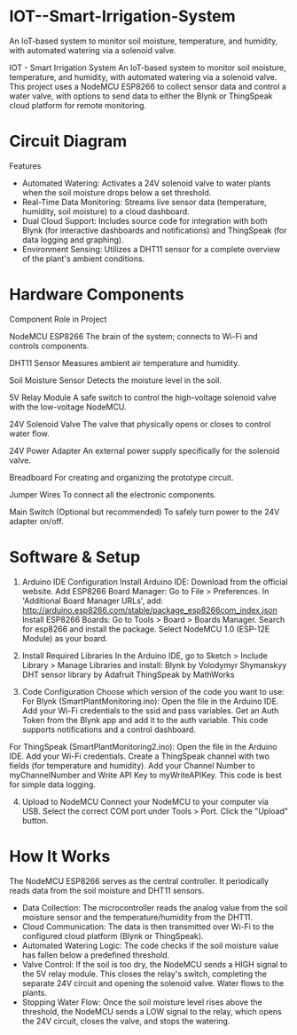# IOT--Smart-Irrigation-System
An IoT-based system to monitor soil moisture, temperature, and humidity, with automated watering via a solenoid valve.

IOT - Smart Irrigation System
An IoT-based system to monitor soil moisture, temperature, and humidity, with automated watering via a solenoid valve. This project uses a NodeMCU ESP8266 to collect sensor data and control a water valve, with options to send data to either the Blynk or ThingSpeak cloud platform for remote monitoring.

# Circuit Diagram
Features
- Automated Watering: Activates a 24V solenoid valve to water plants when the soil moisture drops below a set threshold.
- Real-Time Data Monitoring: Streams live sensor data (temperature, humidity, soil moisture) to a cloud dashboard.
- Dual Cloud Support: Includes source code for integration with both Blynk (for interactive dashboards and notifications) and ThingSpeak (for data logging and graphing).
- Environment Sensing: Utilizes a DHT11 sensor for a complete overview of the plant's ambient conditions.

# Hardware Components
Component                        Role in Project

NodeMCU ESP8266                  The brain of the system; connects to Wi-Fi and controls components.

DHT11 Sensor                     Measures ambient air temperature and humidity.

Soil Moisture Sensor             Detects the moisture level in the soil.

5V Relay Module                  A safe switch to control the high-voltage solenoid valve with the low-voltage NodeMCU.

24V Solenoid Valve               The valve that physically opens or closes to control water flow.

24V Power Adapter                An external power supply specifically for the solenoid valve.

Breadboard                       For creating and organizing the prototype circuit.

Jumper Wires                     To connect all the electronic components.

Main Switch                      (Optional but recommended) To safely turn power to the 24V adapter on/off.

# Software & Setup

1. Arduino IDE Configuration
Install Arduino IDE: Download from the official website.
Add ESP8266 Board Manager:
Go to File > Preferences.
In 'Additional Board Manager URLs', add: http://arduino.esp8266.com/stable/package_esp8266com_index.json
Install ESP8266 Boards:
Go to Tools > Board > Boards Manager.
Search for esp8266 and install the package.
Select NodeMCU 1.0 (ESP-12E Module) as your board.

2. Install Required Libraries
In the Arduino IDE, go to Sketch > Include Library > Manage Libraries and install:
Blynk by Volodymyr Shymanskyy
DHT sensor library by Adafruit
ThingSpeak by MathWorks

4. Code Configuration
Choose which version of the code you want to use:
For Blynk (SmartPlantMonitoring.ino):
Open the file in the Arduino IDE.
Add your Wi-Fi credentials to the ssid and pass variables.
Get an Auth Token from the Blynk app and add it to the auth variable.
This code supports notifications and a control dashboard.

For ThingSpeak (SmartPlantMonitoring2.ino):
Open the file in the Arduino IDE.
Add your Wi-Fi credentials.
Create a ThingSpeak channel with two fields (for temperature and humidity).
Add your Channel Number to myChannelNumber and Write API Key to myWriteAPIKey.
This code is best for simple data logging.

4. Upload to NodeMCU
Connect your NodeMCU to your computer via USB.
Select the correct COM port under Tools > Port.
Click the "Upload" button.

# How It Works

The NodeMCU ESP8266 serves as the central controller. It periodically reads data from the soil moisture and DHT11 sensors.
- Data Collection: The microcontroller reads the analog value from the soil moisture sensor and the temperature/humidity from the DHT11.
- Cloud Communication: The data is then transmitted over Wi-Fi to the configured cloud platform (Blynk or ThingSpeak).
- Automated Watering Logic: The code checks if the soil moisture value has fallen below a predefined threshold.
- Valve Control: If the soil is too dry, the NodeMCU sends a HIGH signal to the 5V relay module. This closes the relay's switch, completing the separate 24V circuit and opening the solenoid valve. Water flows to the plants.
- Stopping Water Flow: Once the soil moisture level rises above the threshold, the NodeMCU sends a LOW signal to the relay, which opens the 24V circuit, closes the valve, and stops the watering.
